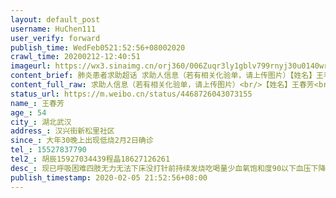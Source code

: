 ```yaml
---
layout: default_post
username: HuChen111
user_verify: forward
publish_time: WedFeb0521:52:56+08002020
crawl_time: 20200212-12:40:51
imageurl: https://wx3.sinaimg.cn/orj360/006Zuqr3ly1gblv799rnyj30u0140wr9.jpg,https://wx2.sinaimg.cn/orj360/006Zuqr3ly1gblv79jt80j30u01hcqjq.jpg,https://wx2.sinaimg.cn/orj360/006Zuqr3ly1gblv79ypwnj31hc0om7el.jpg,https://wx3.sinaimg.cn/orj360/006Zuqr3ly1gblv7a6m6wj30om1hcdzd.jpg
content_brief: 肺炎患者求助超话 求助人信息（若有相关化验单，请上传图片）【姓名】王春芳【年龄】54【所在城市】湖北武汉【所在小区、社区】汉兴街 新松里社区【患病时间】大年30晚上出现低烧  2月2日确诊【联系方式】15527837790【其他紧急联系人】胡辰15927034439  程晶18627126261【病情描述】现已 ...全文
content_full_raw: 求助人信息（若有相关化验单，请上传图片）<br/>【姓名】王春芳<br/>【年龄】54<br/>【所在城市】湖北武汉<br/>【所在小区、社区】汉兴街新松里社区<br/>【患病时间】大年30晚上出现低烧2月2日确诊<br/>【联系方式】15527837790<br/>【其他紧急联系人】胡辰15927034439程晶18627126261<br/>【病情描述】现已呼吸困难四肢无力无法下床没打针前持续发烧吃喝量少血氧饱和度90以下血压下降
status_url: https://m.weibo.cn/status/4468726043073155
name_: 王春芳
age_: 54
city_: 湖北武汉
address_: 汉兴街新松里社区
since_: 大年30晚上出现低烧2月2日确诊
tel_: 15527837790
tel2_: 胡辰15927034439程晶18627126261
desc_: 现已呼吸困难四肢无力无法下床没打针前持续发烧吃喝量少血氧饱和度90以下血压下降
publish_timestamp: 2020-02-05 21:52:56+08:00
---
```

